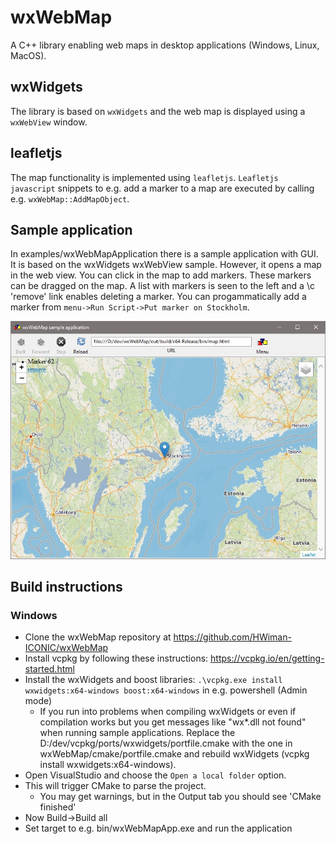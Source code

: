 # wxWebMap
A C++ library enabling web maps in desktop applications (Windows, Linux, MacOS). 

## wxWidgets
The library is based on ```wxWidgets``` and the web map is displayed using a ```wxWebView``` window.

## leafletjs
The map functionality is implemented using ```leafletjs```. ```Leafletjs javascript``` snippets to e.g. add a marker to a map are executed by calling e.g. ```wxWebMap::AddMapObject```. 

## Sample application
In examples/wxWebMapApplication there is a sample application with GUI. It is based on the wxWidgets wxWebView sample. However, it opens a map in the web view. 
You can click in the map to add markers. These markers can be dragged on the map. A list with markers is seen to the left and a \c 'remove' link enables deleting a marker.
You can progammatically add a marker from ```menu->Run Script->Put marker on Stockholm```.

![wxWebMapApp](wxWebMapApplication.jpg "wxWebMapApplication")

## Build instructions

### Windows
* Clone the wxWebMap repository at https://github.com/HWiman-ICONIC/wxWebMap
* Install vcpkg by following these instructions: https://vcpkg.io/en/getting-started.html
* Install the wxWidgets and boost libraries: ```.\vcpkg.exe install wxwidgets:x64-windows boost:x64-windows``` in e.g. powershell (Admin mode)
    * If you run into problems when compiling wxWidgets or even if compilation works but you get messages like "wx*.dll not found" when running sample applications. Replace the D:/dev/vcpkg/ports/wxwidgets/portfile.cmake with the one in wxWebMap/cmake/portfile.cmake and rebuild wxWidgets (vcpkg install wxwidgets:x64-windows).
* Open VisualStudio and choose the ```Open a local folder``` option.
* This will trigger CMake to parse the project. 
    * You may get warnings, but in the Output tab you should see 'CMake finished'
* Now Build->Build all
* Set target to e.g. bin/wxWebMapApp.exe and run the application